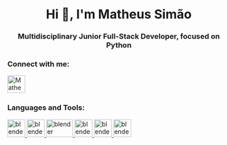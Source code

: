 <h1 align="center">Hi 👋, I'm Matheus Simão</h1>
<h3 align="center">Multidisciplinary Junior Full-Stack Developer, focused on Python</h3>

<h3 align="left">Connect with me:</h3>

<p align="left">
  <a href="https://www.linkedin.com/in/matheus-sim%C3%A3o-caixeta-a01a99206/" target="blank"><img align="center" src="https://user-images.githubusercontent.com/101995486/210345735-c4606304-3183-4179-b93b-752ae581225a.png" alt="Matheus Simão" height="40" width="40" /></a>
</p>


<h3 align="left">Languages and Tools:</h3>
<p align="left"> 
  <a href="https://www.python.org/" target="_blank" rel="noreferrer"> 
    <img src="https://user-images.githubusercontent.com/101995486/210346512-68748541-0687-47c1-ac3b-a890b50f5b6d.png" alt="blender" width="40" height="40"/>
  </a>
  <a href="https://www.djangoproject.com/" target="_blank" rel="noreferrer"> 
    <img src="https://user-images.githubusercontent.com/101995486/210346986-33687745-4514-4a65-85fa-ec1f2a9a2e02.png" alt="blender" width="40" height="40"/>
  </a>
  <a href="https://scikit-learn.org/stable/" target="_blank" rel="noreferrer"> 
    <img src="https://user-images.githubusercontent.com/101995486/210347149-6cb90d70-d9de-4dad-921d-c02234f4e06c.png" alt="blender" width="60" height="40"/>
  </a>
  <a href="https://numpy.org/" target="_blank" rel="noreferrer"> 
    <img src="https://user-images.githubusercontent.com/101995486/210347418-a7e6f866-3b02-44c4-ae5e-7207b6415e30.png" alt="blender" width="40" height="40"/>
  </a>
  <a href="https://pandas.pydata.org/" target="_blank" rel="noreferrer"> 
    <img src="https://user-images.githubusercontent.com/101995486/210347501-02a0f679-b4c4-438a-a4ac-d5d3b6966225.png" alt="blender" width="40" height="40"/>
  </a>
  <a href="https://developer.mozilla.org/pt-BR/docs/Web/JavaScript" target="_blank" rel="noreferrer"> 
    <img src="https://user-images.githubusercontent.com/101995486/210346696-368d40cc-77e1-40b1-aea0-7729d9933317.png" alt="blender" width="40" height="40"/>
  </a>
</p>
